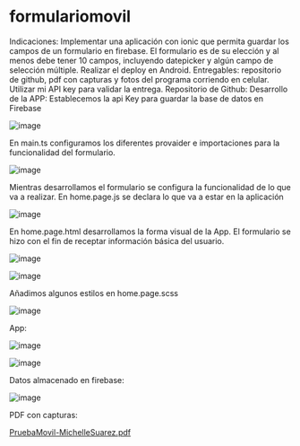 # formulariomovil

Indicaciones: 
Implementar una aplicación con ionic que permita guardar los campos de un formulario en firebase.
El formulario es de su elección y al menos debe tener 10 campos, incluyendo datepicker y algún campo de selección múltiple.
Realizar el deploy en Android.
Entregables: repositorio de github, pdf con capturas y fotos del programa corriendo en celular.
Utilizar mi API key para validar la entrega.
Repositorio de Github: 
Desarrollo de la APP: 
Establecemos la api Key para guardar la base de datos en Firebase

 ![image](https://github.com/user-attachments/assets/a2d9e90d-4b33-4c29-a686-b1cf33cbb767)

En main.ts configuramos los diferentes provaider e importaciones para la funcionalidad del formulario. 

 ![image](https://github.com/user-attachments/assets/69cb9e88-9785-4870-ae9b-b3cc60bcdfa3)

Mientras desarrollamos el formulario se configura la funcionalidad de lo que va a realizar.
En home.page.js se declara lo que va a estar en la aplicación

 ![image](https://github.com/user-attachments/assets/0fc91641-7c87-46c4-a135-b142bdc5d959)

En home.page.html desarrollamos la forma visual de la App. El formulario se hizo con el fin de receptar información básica del usuario.

 ![image](https://github.com/user-attachments/assets/55791e3f-8b82-47ff-90f9-8432db02c9f4)

![image](https://github.com/user-attachments/assets/2824c855-a612-41db-81d6-07f4d1614e70)

Añadimos algunos estilos en home.page.scss

 ![image](https://github.com/user-attachments/assets/43611bfe-d5ef-4f80-a430-1f7a2cbee649)

App: 
 
 ![image](https://github.com/user-attachments/assets/a4a6bc1c-0435-411a-9ef0-fe3577917c82)

![image](https://github.com/user-attachments/assets/734ce6c7-261f-4f31-8d20-69c5729672a5)

Datos almacenado en firebase: 
 
![image](https://github.com/user-attachments/assets/c9f402d7-e4f7-45e8-be61-0a8d24e067e6)

PDF con capturas: 

[PruebaMovil-MichelleSuarez.pdf](https://github.com/user-attachments/files/20110909/PruebaMovil-MichelleSuarez.pdf)


